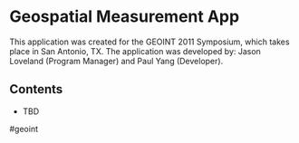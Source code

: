 # Geospatial Measurement App

This application was created for the GEOINT 2011 Symposium, which takes place in San Antonio, TX. The application was developed by: Jason Loveland (Program Manager) and Paul Yang (Developer).

## Contents
- TBD

#geoint
